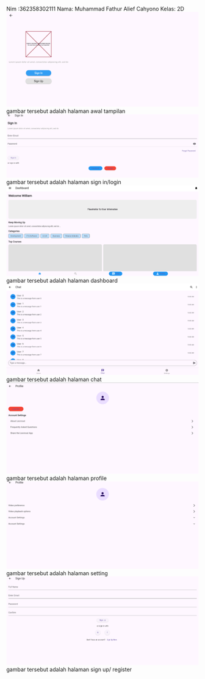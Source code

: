 Nim :362358302111
Nama: Muhammad Fathur Alief Cahyono
Kelas: 2D
![image](lib/assets/3.png)
gambar tersebut adalah halaman awal tampilan
![image](lib/assets/4.png)
gambar tersebut adalah halaman sign in/login
![image](lib/assets/5.png)
gambar tersebut adalah halaman dashboard
![image](lib/assets/6.png)
gambar tersebut adalah halaman chat
![image](lib/assets/7.png)
gambar tersebut adalah halaman profile
![image](lib/assets/8.png)
gambar tersebut adalah halaman setting
![image](lib/assets/9.png)
gambar tersebut adalah halaman sign up/ register